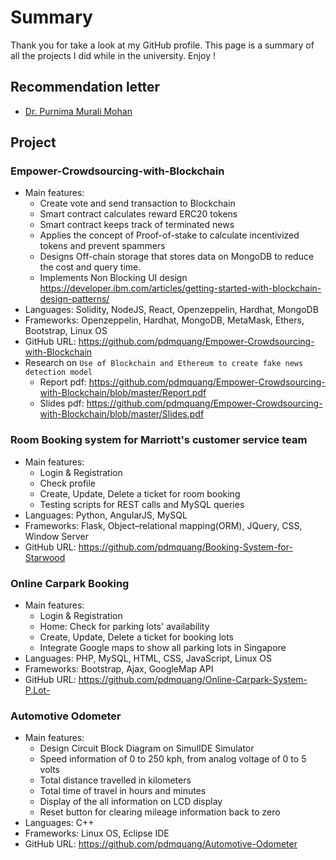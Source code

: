 # Summary
Thank you for take a look at my GitHub profile. This page is a summary of all the projects I did while in the university. Enjoy !

## Recommendation letter
* [Dr. Purnima Murali Mohan](https://github.com/pdmquang/Summary/blob/master/PHAM%20DO%20MINH%20QUANG%20recommendation%20letter.pdf)

## Project
### Empower-Crowdsourcing-with-Blockchain
* Main features: 
    * Create vote and send transaction to Blockchain 
    * Smart contract calculates reward ERC20 tokens
    * Smart contract keeps track of terminated news
    * Applies the concept of Proof-of-stake to calculate incentivized tokens and prevent spammers
    * Designs Off-chain storage that stores data on MongoDB to reduce the cost and query time.
    * Implements Non Blocking UI design https://developer.ibm.com/articles/getting-started-with-blockchain-design-patterns/
* Languages: Solidity, NodeJS, React, Openzeppelin, Hardhat, MongoDB  
* Frameworks: Openzeppelin, Hardhat, MongoDB, MetaMask, Ethers, Bootstrap, Linux OS
* GitHub URL: https://github.com/pdmquang/Empower-Crowdsourcing-with-Blockchain
* Research on `Use of Blockchain and Ethereum to create fake news
detection model`
    * Report pdf: https://github.com/pdmquang/Empower-Crowdsourcing-with-Blockchain/blob/master/Report.pdf
    * Slides pdf: https://github.com/pdmquang/Empower-Crowdsourcing-with-Blockchain/blob/master/Slides.pdf

### Room Booking system for Marriott's customer service team
* Main features: 
    * Login & Registration 
    * Check profile
    * Create, Update, Delete a ticket for room booking
    * Testing scripts for REST calls and MySQL queries
* Languages: Python, AngularJS, MySQL 
* Frameworks: Flask, Object–relational mapping(ORM), JQuery, CSS, Window Server
* GitHub URL: https://github.com/pdmquang/Booking-System-for-Starwood

### Online Carpark Booking
* Main features: 
    * Login & Registration  
    * Home: Check for parking lots' availability
    * Create, Update, Delete a ticket for booking lots
    * Integrate Google maps to show all parking lots in Singapore
* Languages: PHP, MySQL, HTML, CSS, JavaScript, Linux OS
* Frameworks: Bootstrap, Ajax, GoogleMap API
* GitHub URL: https://github.com/pdmquang/Online-Carpark-System-P.Lot-

### Automotive Odometer
* Main features: 
    * Design Circuit Block Diagram on SimulIDE Simulator
    * Speed information of 0 to 250 kph, from analog voltage of 0 to 5 volts
    * Total distance travelled in kilometers
    * Total time of travel in hours and minutes
    * Display of the all information on LCD display
    * Reset button for clearing mileage information back to zero
* Languages: C++
* Frameworks: Linux OS, Eclipse IDE
* GitHub URL: https://github.com/pdmquang/Automotive-Odometer





